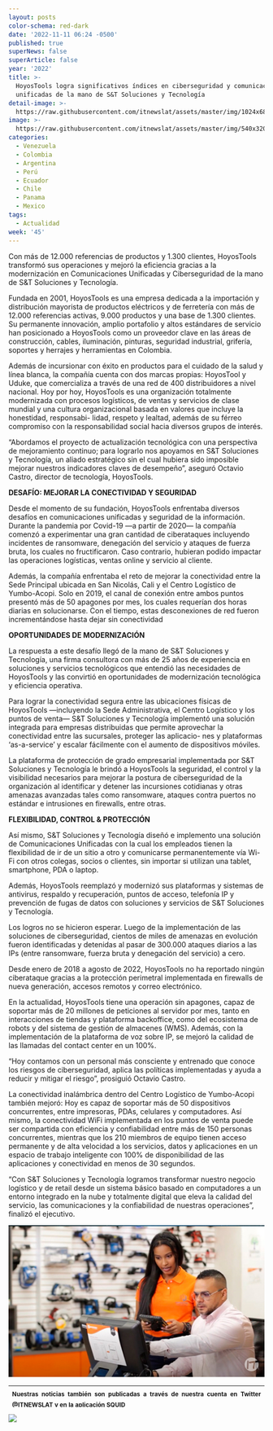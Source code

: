 ```yaml
---
layout: posts
color-schema: red-dark
date: '2022-11-11 06:24 -0500'
published: true
superNews: false
superArticle: false
year: '2022'
title: >-
  HoyosTools logra significativos índices en ciberseguridad y comunicaciones
  unificadas de la mano de S&T Soluciones y Tecnología
detail-image: >-
  https://raw.githubusercontent.com/itnewslat/assets/master/img/1024x680/HoyosTools-y-s%26t-g.jpg
image: >-
  https://raw.githubusercontent.com/itnewslat/assets/master/img/540x320/HoyosTools-y-s%26t-p.jpg
categories:
  - Venezuela
  - Colombia
  - Argentina
  - Perú
  - Ecuador
  - Chile
  - Panama
  - Mexico
tags:
  - Actualidad
week: '45'
---
```

Con más de 12.000 referencias de productos y 1.300 clientes, HoyosTools transformó sus operaciones y mejoró la eficiencia gracias a la modernización en Comunicaciones Unificadas y Ciberseguridad de la mano de S&T Soluciones y Tecnología.

Fundada en 2001, HoyosTools es una empresa dedicada a la importación y distribución mayorista de productos eléctricos y de ferretería con más de 12.000 referencias activas, 9.000 productos y una base de 1.300 clientes. Su permanente innovación, amplio portafolio y altos estándares de servicio han posicionado a HoyosTools como un proveedor clave en las áreas de construcción, cables, iluminación, pinturas, seguridad industrial, grifería, soportes y herrajes y herramientas en Colombia.

Además de incursionar con éxito en productos para el cuidado de la salud y línea blanca, la compañía cuenta con dos marcas propias: HoyosTool y Uduke, que comercializa a través de una red de 400 distribuidores a nivel nacional. Hoy por hoy, HoyosTools es una organización totalmente modernizada con procesos logísticos, de ventas y servicios de clase mundial y una cultura organizacional basada en valores que incluye la honestidad, responsabi- lidad, respeto y lealtad, además de su férreo compromiso con la responsabilidad social hacia diversos grupos de interés.

“Abordamos el proyecto de actualización tecnológica con una perspectiva de mejoramiento continuo; para lograrlo nos apoyamos en S&T Soluciones y Tecnología, un aliado estratégico sin el cual hubiera sido imposible mejorar nuestros indicadores claves de desempeño”, aseguró Octavio Castro, director de tecnología, HoyosTools.

**DESAFÍO: MEJORAR LA CONECTIVIDAD Y SEGURIDAD**

Desde el momento de su fundación, HoyosTools enfrentaba diversos desafíos en comunicaciones unificadas y seguridad de la información. Durante la pandemia por Covid-19 —a partir de 2020— la compañía comenzó a experimentar una gran cantidad de ciberataques incluyendo incidentes de ransomware, denegación del servicio y ataques de fuerza bruta, los cuales no fructificaron. Caso contrario, hubieran podido impactar las operaciones logísticas, ventas online y servicio al cliente.

Además, la compañía enfrentaba el reto de mejorar la conectividad entre la Sede Principal ubicada en San Nicolás, Cali y el Centro Logístico de Yumbo-Acopi. Solo en 2019, el canal de conexión entre ambos puntos presentó más de 50 apagones por mes, los cuales requerían dos horas diarias en solucionarse. Con el tiempo, estas desconexiones de red fueron incrementándose hasta dejar sin conectividad

**OPORTUNIDADES DE MODERNIZACIÓN**

La respuesta a este desafío llegó de la mano de S&T Soluciones y Tecnología, una firma consultora con más de 25 años de experiencia en soluciones y servicios tecnológicos que entendió las necesidades de HoyosTools y las convirtió en oportunidades de modernización tecnológica y eficiencia operativa.

Para lograr la conectividad segura entre las ubicaciones físicas de HoyosTools —incluyendo la Sede Administrativa, el Centro Logístico y los puntos de venta— S&T Soluciones y Tecnología implementó una solución integrada para empresas distribuidas que permite aprovechar la conectividad entre las sucursales, proteger las aplicacio- nes y plataformas ‘as-a-service’ y escalar fácilmente con el aumento de dispositivos móviles.

La plataforma de protección de grado empresarial implementada por S&T Soluciones y Tecnología le brindó a HoyosTools la seguridad, el control y la visibilidad necesarios para mejorar la postura de ciberseguridad de la organización al identificar y detener las incursiones cotidianas y otras amenazas avanzadas tales como ransomware, ataques contra puertos no estándar e intrusiones en firewalls, entre otras.

**FLEXIBILIDAD, CONTROL & PROTECCIÓN**

Así mismo, S&T Soluciones y Tecnología diseñó e implemento una solución de Comunicaciones Unificadas con la cual los empleados tienen la flexibilidad de ir de un sitio a otro y comunicarse permanentemente vía Wi-Fi con otros colegas, socios o clientes, sin importar si utilizan una tablet, smartphone, PDA o laptop.

Además, HoyosTools reemplazó y modernizó sus plataformas y sistemas de antivirus, respaldo y recuperación, puntos de acceso, telefonía IP y prevención de fugas de datos con soluciones y servicios de S&T Soluciones y Tecnología.

Los logros no se hicieron esperar. Luego de la implementación de las soluciones de ciberseguridad, cientos de miles de amenazas en evolución fueron identificadas y detenidas al pasar de 300.000 ataques diarios a las IPs (entre ransomware, fuerza bruta y denegación del servicio) a cero.

Desde enero de 2018 a agosto de 2022, HoyosTools no ha reportado ningún ciberataque gracias a la protección perimetral implementada en firewalls de nueva generación, accesos remotos y correo electrónico.

En la actualidad, HoyosTools tiene una operación sin apagones, capaz de soportar más de 20 millones de peticiones al servidor por mes, tanto en interacciones de tiendas y plataforma backoffice, como del ecosistema de robots y del sistema de gestión de almacenes (WMS). Además, con la implementación de la plataforma de voz sobre IP, se mejoró la calidad de las llamadas del contact center en un 100%.

“Hoy contamos con un personal más consciente y entrenado que conoce los riesgos de ciberseguridad, aplica las políticas implementadas y ayuda a reducir y mitigar el riesgo”, prosiguió Octavio Castro.

La conectividad inalámbrica dentro del Centro Logístico de Yumbo-Acopi también mejoró: Hoy es capaz de soportar más de 50 dispositivos concurrentes, entre impresoras, PDAs, celulares y computadores. Así mismo, la conectividad WiFi implementada en los puntos de venta puede ser compartida con eficiencia y confiabilidad entre más de 150 personas concurrentes, mientras que los 210 miembros de equipo tienen acceso permanente y de alta velocidad a los servicios, datos y aplicaciones en un espacio de trabajo inteligente con 100% de disponibilidad de las aplicaciones y conectividad en menos de 30 segundos.

“Con S&T Soluciones y Tecnología logramos transformar nuestro negocio logístico y de retail desde un sistema básico basado en computadores a un entorno integrado en la nube y totalmente digital que eleva la calidad del servicio, las comunicaciones y la confiabilidad de nuestras operaciones”, finalizó el ejecutivo.

![](https://raw.githubusercontent.com/itnewslat/assets/master/img/540x320/HoyosTools-y-s%26t-p.jpg)

<table style="height: 42px;" width="569">
<tbody>
<tr>
<td style="text-align: justify;"><sub><strong>Nuestras noticias también son publicadas a través de nuestra cuenta en Twitter <a href="https://twitter.com/itnewslat?lang=es">@ITNEWSLAT</a> y en la aplicación <a href="https://squidapp.co/en/">SQUID</a></strong></sub></td>
</tr>
</tbody>
</table>

<img src="https://tracker.metricool.com/c3po.jpg?hash=56f88a41e39ab42c063cc51676587a04"/>